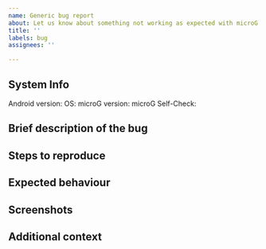 ```yaml
---
name: Generic bug report
about: Let us know about something not working as expected with microG itself
title: ''
labels: bug
assignees: ''

---
```


<!-- Any text like this is a comment, and will be used to explain what you should input and/or examples. -->

## System Info
<!-- e.g.
Android version: 15
OS: LineageOS 22 (whether it is official, unofficial, etc)
microG version: 0.3.3.240913 (make sure all components such as Companion are updated)
microG Self-Check: All ticked (can be found in microG Settings)
-->

Android version:
OS:
microG version:
microG Self-Check:
<!-- Missing checks in the self-check menu might be the reason why the issue is happening! -->

## Brief description of the bug
<!-- A clear and concise description of what the bug is. -->

## Steps to reproduce
<!-- e.g. Steps to reproduce the behavior:
1. Go to '...'
2. Click on '....'
3. Scroll down to '....'
4. See error -->

## Expected behaviour
<!-- A clear and concise description of what you expected to happen. -->

## Screenshots
<!-- If applicable, add screenshots to help explain your problem. -->

## Additional context
<!-- Add any other context about the problem here. -->
